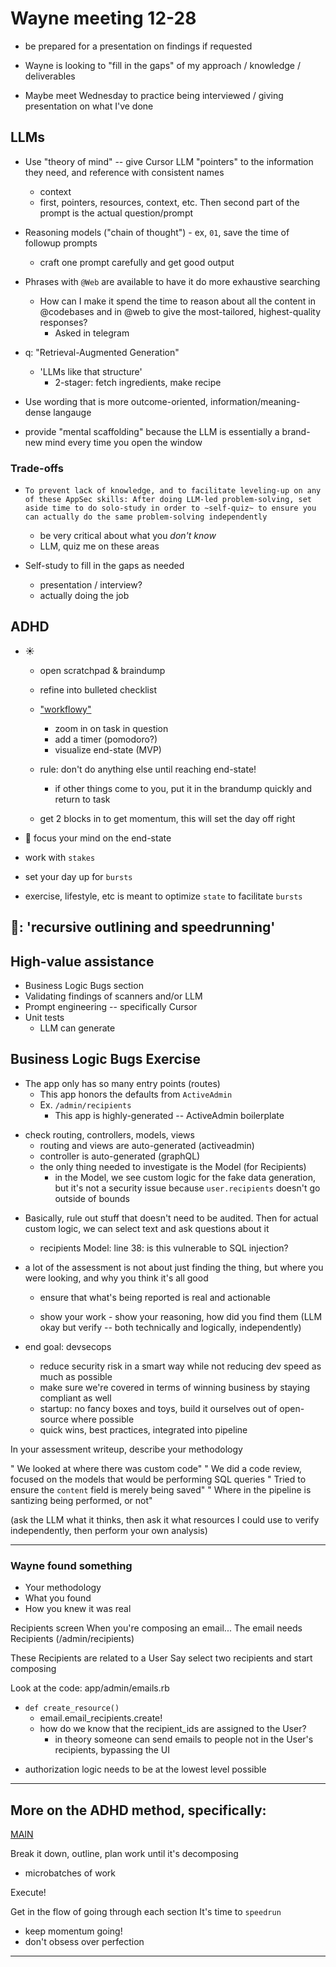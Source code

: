 # Wayne meeting 12-28

- be prepared for a presentation on findings if requested

- Wayne is looking to "fill in the gaps" of my approach / knowledge / deliverables

- Maybe meet Wednesday to practice being interviewed / giving presentation on what I've done


## LLMs
- Use "theory of mind" -- give Cursor LLM "pointers" to the information they need, and reference with consistent names
  + context
  + first, pointers, resources, context, etc. Then second part of the prompt is the actual question/prompt

- Reasoning models ("chain of thought") - ex, `01`, save the time of followup prompts
  + craft one prompt carefully and get good output

- Phrases with `@Web` are available to have it do more exhaustive searching
  + How can I make it spend the time to reason about all the content in @codebases and in @web to give the most-tailored, highest-quality responses?
    - Asked in telegram

- q: "Retrieval-Augmented Generation"
  + 'LLMs like that structure'
    - 2-stager: fetch ingredients, make recipe

- Use wording that is more outcome-oriented, information/meaning-dense langauge

- provide "mental scaffolding" because the LLM is essentially a brand-new mind every time you open the window

### Trade-offs
- `To prevent lack of knowledge, and to facilitate leveling-up on any of these AppSec skills: After doing LLM-led problem-solving, set aside time to do solo-study in order to ~self-quiz~ to ensure you can actually do the same problem-solving independently`
  + be very critical about what you *don't know*
  + LLM, quiz me on these areas

- Self-study to fill in the gaps as needed
  + presentation / interview?
  + actually doing the job


## ADHD
  + ☀️
    + open scratchpad & braindump
    + refine into bulleted checklist
    + ["workflowy"](https://workflowy.com/)
        - zoom in on task in question
        - add a timer (pomodoro?)
        - visualize end-state (MVP)

    + rule: don't do anything else until reaching end-state!
        - if other things come to you, put it in the brandump quickly and return to task
    + get 2 blocks in to get momentum, this will set the day off right

  + 🔑 focus your mind on the end-state

  + work with `stakes`

  + set your day up for `bursts`

  + exercise, lifestyle, etc is meant to optimize `state` to facilitate `bursts`

  🔗: 'recursive outlining and speedrunning'
---


## High-value assistance
- Business Logic Bugs section
- Validating findings of scanners and/or LLM
- Prompt engineering -- specifically Cursor
- Unit tests
  + LLM can generate



## Business Logic Bugs Exercise
- The app only has so many entry points (routes)
  + This app honors the defaults from `ActiveAdmin`
  + Ex. `/admin/recipients`
    - This app is highly-generated -- ActiveAdmin boilerplate

+ check routing, controllers, models, views
  - routing and views are auto-generated (activeadmin)
  - controller is auto-generated (graphQL)
  - the only thing needed to investigate is the Model (for Recipients)
    + in the Model, we see custom logic for the fake data generation, but it's not a security issue because `user.recipients` doesn't go outside of bounds

- Basically, rule out stuff that doesn't need to be audited. Then for actual custom logic, we can select text and ask questions about it
  + recipients Model: line 38: is this vulnerable to SQL injection?


- a lot of the assessment is not about just finding the thing, but where you were looking, and why you think it's all good
  + ensure that what's being reported is real and actionable

  + show your work - show your reasoning, how did you find them (LLM okay but verify -- both technically and logically, independently)

- end goal: devsecops
  + reduce security risk in a smart way while not reducing dev speed as much as possible
  + make sure we're covered in terms of winning business by staying compliant as well
  + startup: no fancy boxes and toys, build it ourselves out of open-source where possible
  + quick wins, best practices, integrated into pipeline


In your assessment writeup, describe your methodology

" We looked at where there was custom code"
" We did a code review, focused on the models that would be performing SQL queries
" Tried to ensure the `content` field is merely being saved" 
" Where in the pipeline is santizing being performed, or not"

(ask the LLM what it thinks, then ask it what resources I could use to verify independently, then perform your own analysis)

---

### Wayne found something
- Your methodology
- What you found
- How you knew it was real


Recipients screen 
When you're composing an email...
The email needs Recipients (/admin/recipients)

These Recipients are related to a User
Say select two recipients and start composing

Look at the code: app/admin/emails.rb
- `def create_resource()`
  + email.email_recipients.create!
  + how do we know that the recipient_ids are assigned to the User?
    - in theory someone can send emails to people not in the User's recipients, bypassing the UI

+ authorization logic needs to be at the lowest level possible


---
## More on the ADHD method, specifically:
[MAIN](https://learnhowtolearn.org/how-to-build-extremely-quickly/)

Break it down, outline, plan work until it's decomposing
- microbatches of work

Execute!

Get in the flow of going through each section
It's time to `speedrun`
- keep momentum going!
- don't obsess over perfection 
---



